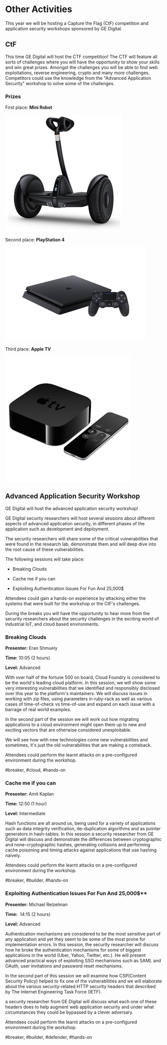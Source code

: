 ---
---
# Other Activities
This year we will be hosting a Capture the Flag (CtF) competition and application security workshops sponsored by GE Digital.

## CtF

This time GE Digital will host the CTF competition! The CTF will feature all sorts of challenges where you will have the opportunity to show your skills and win great prizes.
Amongst the challenges you will be able to find web exploitations, reverse engineering, crypto and many more challenges. Competitors could use the knowledge from the "Advanced Application Security" workshop to solve some of the challenges.

### Prizes
First place: **Mini Robot**

<img src="assets/img/GEMiniRobot.jpg" >

Second place: **PlayStation 4**

<img src="assets/img/GEPlayStation4.jpg" >

Third place: **Apple TV**

<img src="assets/img/GEAppleTV.jpg" >



## Advanced Application Security Workshop

GE Digital will host the advanced application security workshop! 

GE Digital security researchers will host several sessions about different aspects of advanced application security, in different phases of the application such as development and deployment.

The security researchers will share some of the critical vulnerabilities that were found in the research lab, demonstrate them and will deep dive into the root cause of these vulnerabilities. 

The following sessions will take place:

- Breaking Clouds

- Cache me if you can

- Exploiting Authentication Issues For Fun And 25,000$

Attendees could gain a hands-on experience by attacking either the systems that were built for the workshop or the CtF's challenges.

During the breaks you will have the opportunity to hear more from the security researchers about the security challenges in the exciting world of Industrial IoT, and cloud based environments. 

### Breaking Clouds

**Presenter:** Eran Shmuely

**Time:** 10:05 (2 hours)

**Level:** Advanced

With over half of the fortune 500 on board, Cloud Foundry is considered to be the world's leading cloud platform. In this session, we will show some very interesting vulnerabilities that we identified and responsibly disclosed over this year to the platform's maintainers. We will discuss issues in working with zip files, using parameters in ruby-rack as well as various cases of time-of-check vs time-of-use and expand on each issue with a barrage of real world examples.

In the second part of the session we will work out how migrating applications to a cloud environment might open them up to new and exciting vectors that are otherwise considered unexploitable.

We will see how with new technologies come new vulnerabilities and sometimes, it's just the old vulnerabilities that are making a comeback.

Attendees could perform the learnt attacks on a pre-configured environment during the workshop.

#breaker, #cloud, #hands-on

### Cache me if you can

**Presenter:** Amit Kaplan

**Time:** 12:50 (1 hour)

**Level:** Intermediate

Hash functions are all around us, being used for a variety of applications such as data integrity verification, de-duplication algorithms and as pointer generators in hash-tables. In this session a security researcher from GE Digital will discuss and demonstrate the differences between cryptographic and none-cryptographic hashes, generating collisions and performing cache poisoning and timing attacks against applications that use hashing naively.

Attendees could perform the learnt attacks on a pre-configured environment during the workshop.

#breaker, #builder, #hands-on

### Exploiting Authentication Issues For Fun And 25,000$**

**Presenter:** Michael Reizelman

**Time:**  14:15 (2 hours)

**Level:** Advanced

Authentication mechanisms are considered to be the most sensitive part of any application and yet they seem to be some of the most prone for implementation errors. In this session, the security researcher will discuss how he broke the authentication mechanisms for some of biggest applications in the world (Uber, Yahoo, Twitter, etc.). He will present advanced practical ways of exploiting SSO mechanisms such as SAML and OAuth, user invitations and password reset mechanisms.

In the second part of this session we will examine how CSP(Content Security Policy) helped to fix one of the vulnerabilities and we will elaborate about the various security-related HTTP security headers that described by The Internet Engineering Task Force (IETF).

a security researcher from GE Digital will discuss what each one of these headers does to help augment web application security and under what circumstances they could be bypassed by a clever adversary.

Attendees could perform the learnt attacks on a pre-configured environment during the workshop.

#breaker, #builder, #defender, #hands-on
